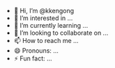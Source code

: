 - 👋 Hi, I’m @kkengong
- 👀 I’m interested in ...
- 🌱 I’m currently learning ...
- 💞️ I’m looking to collaborate on ...
- 📫 How to reach me ...
- 😄 Pronouns: ...
- ⚡ Fun fact: ...

<!---
kkengong/kkengong is a ✨ special ✨ repository because its `README.md` (this file) appears on your GitHub profile.
You can click the Preview link to take a look at your changes.
--->
